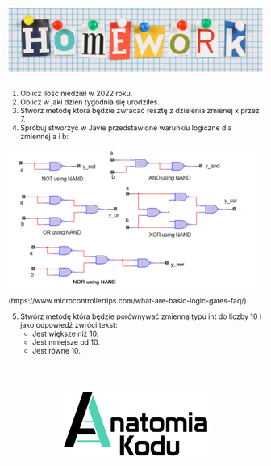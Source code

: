 <p align="center">
    <img src="../images/homework.png" width="800">
    <br/><br/>
</p>

1. Oblicz ilość niedziel w 2022 roku.
2. Oblicz w jaki dzień tygodnia się urodziłeś.
3. Stwórz metodę która będzie zwracać resztę z dzielenia zmienej x przez 7.
4. Spróbuj stworzyć w Javie przedstawione warunkiu logiczne dla zmiennej a i b:
<img src="../images/bramki.png" width="600">
(https://www.microcontrollertips.com/what-are-basic-logic-gates-faq/)
 
 
5. Stwórz metodę która będzie porównywać zmienną typu int do liczby 10 i jako odpowiedź zwróci tekst:
    - Jest większe niż 10.
    - Jest mniejsze od 10.
    - Jest równe 10.
<p align="center">
    <br/><br/><br/>
    <img src="../images/logo-ak.png" width="300">
</p>